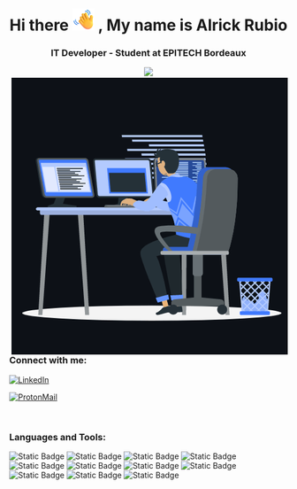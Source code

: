 <div align="center">
    <h1>
        Hi there
        <img src="assets/WavingHand.png" width="40" height="40" />
        , My name is Alrick Rubio
    </h1>
</div>

<div align="center">
    <h3>IT Developer - Student at EPITECH Bordeaux</h3>
    <a href="https://www.epitech.eu">
        <img src="https://epitech.eu//wp-content/uploads/2023/11/cropped-favicon-epitech-192x192.png" width="48px">
    </a>
</div>

<img align="right" src="assets/animation_500_kxa883sd.gif" />


<h3 align="left">Connect with me:</h3>

[<img align="top" alt="LinkedIn" src="https://img.shields.io/badge/LinkedIn-0077B5?style=for-the-badge&logo=linkedin&logoColor=white" />](http://www.linkedin.com/in/alrick-rubio)


[<img align="top" alt="ProtonMail" src="https://img.shields.io/badge/ProtonMail-6D4AFF?style=for-the-badge&logo=protonmail&logoColor=white" />](mailto:alrick.rubio@proton.me)

<br/>

<div align="left">
    <h3>Languages and Tools:</h3>
    <img alt="Static Badge" src="https://img.shields.io/badge/C-00599C?style=for-the-badge&logo=c&logoColor=white&link=https%3A%2F%2Fwww.cprogramming.com">
    <img alt="Static Badge" src="https://img.shields.io/badge/C%2B%2B-00599C?style=for-the-badge&logo=cplusplus&logoColor=white&link=https%3A%2F%2Fisocpp.org">
    <img alt="Static Badge" src="https://img.shields.io/badge/React-61DAFB?style=for-the-badge&logo=react&logoColor=white&link=https%3A%2F%2Freact.dev">
    <img alt="Static Badge" src="https://img.shields.io/badge/Vue.js-4FC08D?style=for-the-badge&logo=vuedotjs&logoColor=white&link=https%3A%2F%2Fvuejs.org">
    <img alt="Static Badge" src="https://img.shields.io/badge/linux-FCC624?style=for-the-badge&logo=linux&logoColor=black&link=https%3A%2F%2Fwww.kernel.org">
    <img alt="Static Badge" src="https://img.shields.io/badge/git-F05032?style=for-the-badge&logo=git&logoColor=white&link=https%3A%2F%2Fgit-scm.com">
    <img alt="Static Badge" src="https://img.shields.io/badge/docker-2496ED?style=for-the-badge&logo=docker&logoColor=white&link=https%3A%2F%2Fwww.docker.com">
    <img alt="Static Badge" src="https://img.shields.io/badge/Python-3776AB?style=for-the-badge&logo=Python&logoColor=white&link=https%3A%2F%2Fwww.python.org">
    <img alt="Static Badge" src="https://img.shields.io/badge/bash-4EAA25?style=for-the-badge&logo=gnubash&logoColor=white&link=https%3A%2F%2Fwww.gnu.org%2Fsoftware%2Fbash%2F">
    <img alt="Static Badge" src="https://img.shields.io/badge/sfml-8CC445?style=for-the-badge&logo=sfml&logoColor=white&link=https%3A%2F%2Fwww.sfml-dev.org">
    <img alt="Static Badge" src="https://img.shields.io/badge/neovim-57A143?style=for-the-badge&logo=neovim&logoColor=white&link=https%3A%2F%2Fneovim.io">
</div>
